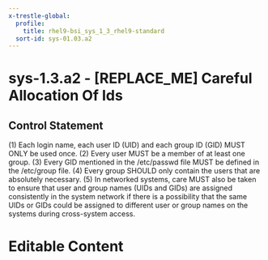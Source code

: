 ```yaml
---
x-trestle-global:
  profile:
    title: rhel9-bsi_sys_1_3_rhel9-standard
  sort-id: sys-01.03.a2
---
```


# sys-1.3.a2 - \[REPLACE_ME\] Careful Allocation Of Ids

## Control Statement

(1) Each login name, each user ID (UID) and each group ID (GID) MUST ONLY be used once.
(2) Every user MUST be a member of at least one group. (3) Every GID mentioned in the /etc/passwd
file MUST be defined in the /etc/group file. (4) Every group SHOULD only contain the users that
are absolutely necessary. (5) In networked systems, care MUST also be taken to ensure that user
and group names (UIDs and GIDs) are assigned consistently in the system network if there is a
possibility that the same UIDs or GIDs could be assigned to different user or group names on
the systems during cross-system access.

# Editable Content

<!-- Make additions and edits below -->
<!-- The above represents the contents of the control as received by the profile, prior to additions. -->
<!-- If the profile makes additions to the control, they will appear below. -->
<!-- The above markdown may not be edited but you may edit the content below, and/or introduce new additions to be made by the profile. -->
<!-- If there is a yaml header at the top, parameter values may be edited. Use --set-parameters to incorporate the changes during assembly. -->
<!-- The content here will then replace what is in the profile for this control, after running profile-assemble. -->
<!-- The current profile has no added parts for this control, but you may add new ones here. -->
<!-- Each addition must have a heading either of the form ## Control my_addition_name -->
<!-- or ## Part a. (where the a. refers to one of the control statement labels.) -->
<!-- "## Control" parts are new parts added after the statement part. -->
<!-- "## Part" parts are new parts added into the top-level statement part with that label. -->
<!-- Subparts may be added with nested hash levels of the form ### My Subpart Name -->
<!-- underneath the parent ## Control or ## Part being added -->
<!-- See https://oscal-compass.github.io/compliance-trestle/tutorials/ssp_profile_catalog_authoring/ssp_profile_catalog_authoring for guidance. -->
